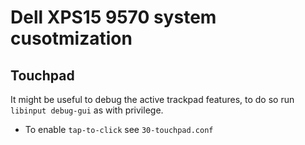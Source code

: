 # Dell XPS15 9570 system cusotmization

## Touchpad

It might be useful to debug the active trackpad features, to do so run `libinput debug-gui` as with privilege.

- To enable `tap-to-click` see `30-touchpad.conf`
